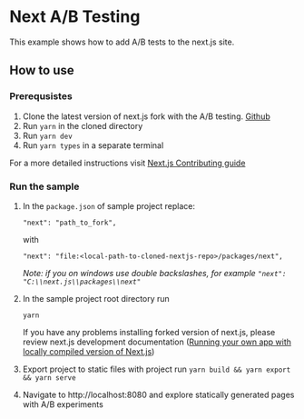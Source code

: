 # Next A/B Testing

This example shows how to add A/B tests to the next.js site.

## How to use

### Prerequsistes

1. Clone the latest version of next.js fork with the A/B testing. [Github](https://github.com/Sheertex/next.js/tree/ABTesting)
1. Run `yarn` in the cloned directory
1. Run `yarn dev` 
1. Run `yarn types` in a separate terminal

For a more detailed instructions visit [Next.js Contributing guide](https://github.com/vercel/next.js/blob/canary/contributing.md)

### Run the sample

1. In the `package.json` of sample project replace: 
    ```
    "next": "path_to_fork",
    ```

    with 

    ```
    "next": "file:<local-path-to-cloned-nextjs-repo>/packages/next",
    ```

    _Note: if you on windows use double backslashes, for example `"next": "C:\\next.js\\packages\\next"`_

1. In the sample project root directory run

    ```yarn```

    If you have any problems installing forked version of next.js, please review next.js development documentation ([Running your own app with locally compiled version of Next.js](https://github.com/Sheertex/next.js/blob/ABTesting/contributing.md#running-your-own-app-with-locally-compiled-version-of-nextjs))

1. Export project to static files with project run ```yarn build && yarn export && yarn serve```

1. Navigate to http://localhost:8080 and explore statically generated pages with A/B experiments